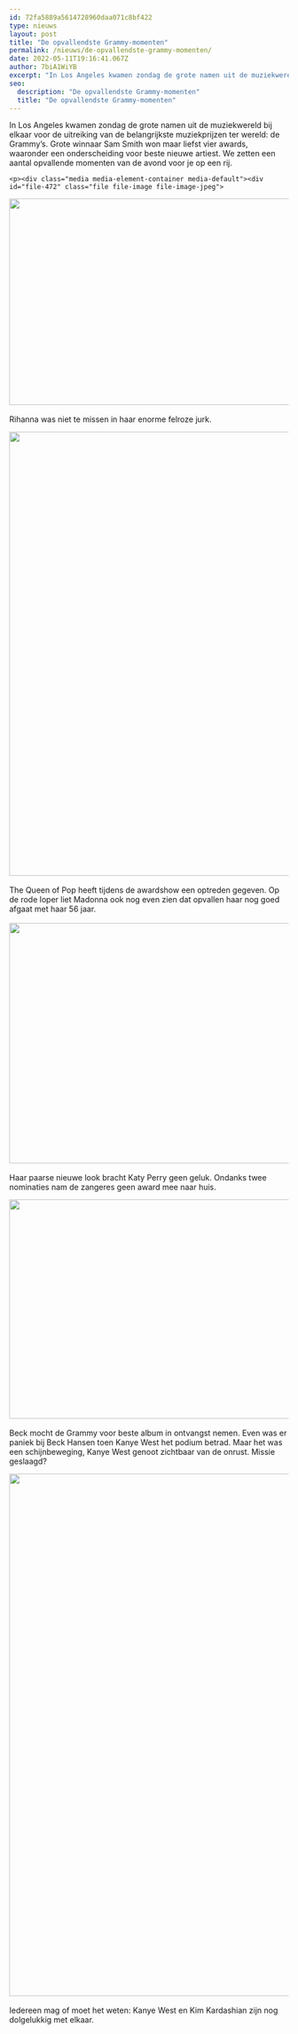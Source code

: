 ```yaml
---
id: 72fa5889a5614728960daa071c8bf422
type: nieuws
layout: post
title: "De opvallendste Grammy-momenten"
permalink: /nieuws/de-opvallendste-grammy-momenten/
date: 2022-05-11T19:16:41.067Z
author: 7biA1WiYB
excerpt: "In Los Angeles kwamen zondag de grote namen uit de muziekwereld bij elkaar voor de uitreiking van de belangrijkste muziekprijzen ter wereld: de Grammy’s. Grote winnaar Sam Smith won maar liefst vier awards, waaronder een onderscheiding voor beste nieuwe artiest. We zetten een aantal opvallende momenten van de avond voor je op een rij.  "
seo:
  description: "De opvallendste Grammy-momenten"
  title: "De opvallendste Grammy-momenten"
---
```

In Los Angeles kwamen zondag de grote namen uit de muziekwereld bij elkaar voor de uitreiking van de belangrijkste muziekprijzen ter wereld: de Grammy’s. Grote winnaar Sam Smith won maar liefst vier awards, waaronder een onderscheiding voor beste nieuwe artiest. We zetten een aantal opvallende momenten van de avond voor je op een rij.  

    <p><div class="media media-element-container media-default"><div id="file-472" class="file file-image file-image-jpeg">

        
  
  <div class="content">
    <img height="372" width="560" class="media-element file-default" src="https://original.sevendays.nl/sites/default/files/50.jpg" alt="">  </div>

  
</div>
</div><br>Rihanna was niet te missen in haar enorme felroze jurk.
<p><div class="media media-element-container media-default"><div id="file-473" class="file file-image file-image-jpeg">

        
  
  <div class="content">
    <img height="800" width="560" class="media-element file-default" src="https://original.sevendays.nl/sites/default/files/51.jpg" alt="">  </div>

  
</div>
</div><br>The Queen of Pop heeft tijdens de awardshow een optreden gegeven. Op de rode loper liet Madonna ook nog even zien dat opvallen haar nog goed afgaat met haar 56 jaar.<br> <br><div class="media media-element-container media-default"><div id="file-474" class="file file-image file-image-jpeg">

        
  
  <div class="content">
    <img height="433" width="560" class="media-element file-default" src="https://original.sevendays.nl/sites/default/files/52.jpg" alt="">  </div>

  
</div>
</div><br>Haar paarse nieuwe look bracht Katy Perry geen geluk. Ondanks twee nominaties nam de zangeres geen award mee naar huis.
<p><div class="media media-element-container media-default"><div id="file-475" class="file file-image file-image-jpeg">

        
  
  <div class="content">
    <img height="395" width="560" class="media-element file-default" src="https://original.sevendays.nl/sites/default/files/53.jpg" alt="">  </div>

  
</div>
</div><br>Beck mocht de Grammy voor beste album in ontvangst nemen. Even was er paniek bij Beck Hansen toen Kanye West het podium betrad. Maar het was een schijnbeweging, Kanye West genoot zichtbaar van de onrust. Missie geslaagd?
<p><div class="media media-element-container media-default"><div id="file-476" class="file file-image file-image-jpeg">

        
  
  <div class="content">
    <img height="941" width="560" class="media-element file-default" src="https://original.sevendays.nl/sites/default/files/54.jpg" alt="">  </div>

  
</div>
</div><br>Iedereen mag of moet het weten: Kanye West en Kim Kardashian zijn nog dolgelukkig met elkaar.  
